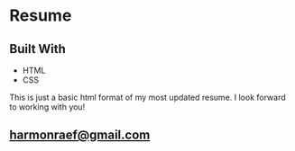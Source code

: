 # Resume

## Built With
* HTML
* CSS

This is just a basic html format of my most updated resume. I look forward to working with you!

## harmonraef@gmail.com
